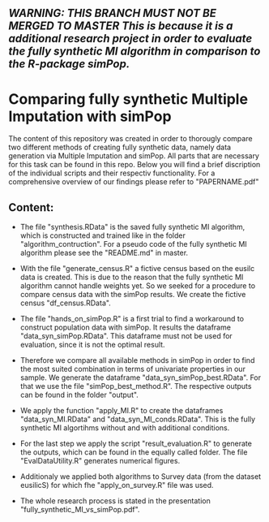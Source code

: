 *WARNING: THIS BRANCH MUST NOT BE MERGED TO MASTER
This is because it is a additional research project in order to evaluate
the fully synthetic MI algorithm in comparison to the R-package simPop.*
---

# Comparing fully synthetic Multiple Imputation with simPop
The content of this repository was created in order to thorougly compare two different methods of creating fully synthetic data, namely data generation via Multiple Imputation and simPop. All parts that are necessary for this task can be found in this repo. Below you will find a brief discription of the individual scripts and their respectiv functionality. 
For a comprehensive overview of our findings please refer to "PAPERNAME.pdf"

## Content:

- The file "synthesis.RData" is the saved fully synthetic MI algorithm,
which is constructed and trained like in the folder 
"algorithm_contruction".
For a pseudo code of the fully synthetic MI algorithm please see
the "README.md" in master.

- With the file "generate_census.R" a fictive census based on the
eusilc data is created. This is due to the reason that the fully
synthetic MI algorithm cannot handle weights yet. So we seeked for
a procedure to compare census data with the simPop results.
We create the fictive census "df_census.RData".

- The file "hands_on_simPop.R" is a first trial to find a workaround 
to construct population data with simPop. It results the
dataframe "data_syn_simPop.RData". This dataframe must not be used
for evaluation, since it is not the optimal result.

- Therefore we compare all available methods in simPop in order
to find the most suited combination in terms of univariate 
properties in our sample. We generate the dataframe
"data_syn_simPop_best.RData". For that we use the file
"simPop_best_method.R". The respective outputs can be found in 
the folder "output".

- We apply the function "apply_MI.R" to create the dataframes
"data_syn_MI.RData" and "data_syn_MI_conds.RData". 
This is the fully synthetic MI algortihms without and with
additional conditions.

- For the last step we apply the script "result_evaluation.R" to generate
the outputs, which can be found in the equally called folder.
The file "EvalDataUtility.R" generates numerical figures.

- Additionaly we applied both algorithms to Survey data (from the dataset eusilicS) for which fhe  "apply_on_survey.R" file was used. 

- The whole research process is stated in the presentation
"fully_synthetic_MI_vs_simPop.pdf".

